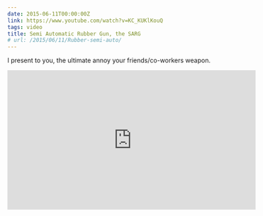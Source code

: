 ```yaml
---
date: 2015-06-11T00:00:00Z
link: https://www.youtube.com/watch?v=KC_KUKlKouQ
tags: video
title: Semi Automatic Rubber Gun, the SARG
# url: /2015/06/11/Rubber-semi-auto/
---
```


I present to you, the ultimate annoy your friends/co-workers weapon.

<div class="video">
<iframe width="560" height="315" src="https://www.youtube.com/embed/KC_KUKlKouQ" frameborder="0" allowfullscreen></iframe>
</div>